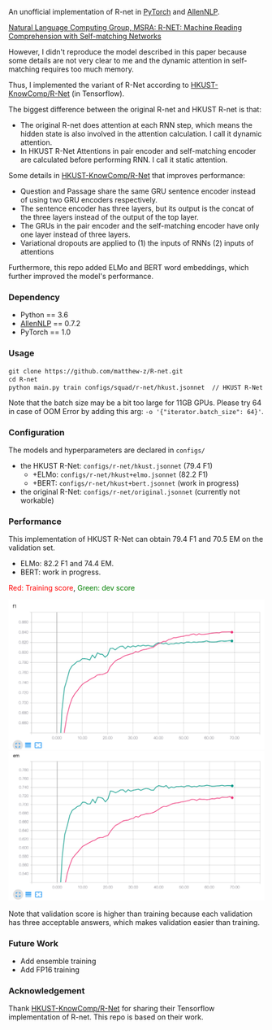 An unofficial implementation of R-net in [PyTorch](https://github.com/pytorch/pytorch) and [AllenNLP](https://github.com/allenai/allennlp).

[Natural Language Computing Group, MSRA: R-NET: Machine Reading Comprehension with Self-matching Networks](https://www.microsoft.com/en-us/research/publication/mrc/)

However, I didn't reproduce the model described in this paper because some details are not very clear to me and the dynamic attention in self-matching requires too much memory. 

Thus, I implemented the variant of R-Net according to [HKUST-KnowComp/R-Net](https://github.com/HKUST-KnowComp/R-Net) (in Tensorflow).

The biggest difference between the original R-net and HKUST R-net is that:
* The original R-net does attention at each RNN step, which means the hidden state is also involved in the attention calculation. I call it dynamic attention.
* In HKUST R-Net Attentions in pair encoder and self-matching encoder are calculated before performing RNN.  I call it static attention.

Some details in [HKUST-KnowComp/R-Net](https://github.com/HKUST-KnowComp/R-Net) that improves performance:
* Question and Passage share the same GRU sentence encoder instead of using two GRU encoders respectively.
* The sentence encoder has three layers, but its output is the concat of the three layers instead of the output of the top layer.
* The GRUs in the pair encoder and the self-matching encoder have only one layer instead of three layers. 
* Variational dropouts are applied to (1) the inputs of RNNs (2) inputs of attentions 

Furthermore, this repo added ELMo and BERT word embeddings, which further improved the model's performance. 

### Dependency

* Python == 3.6
* [AllenNLP](https://github.com/allenai/allennlp) == 0.7.2
* PyTorch == 1.0



### Usage

```
git clone https://github.com/matthew-z/R-net.git
cd R-net
python main.py train configs/squad/r-net/hkust.jsonnet  // HKUST R-Net
```
Note that the batch size may be a bit too large for 11GB GPUs. Please try 64 in case of OOM Error by adding this arg: `-o '{"iterator.batch_size": 64}'`.

### Configuration

The models and hyperparameters are declared in `configs/`

* the HKUST R-Net: `configs/r-net/hkust.jsonnet` (79.4 F1)
  * +ELMo: `configs/r-net/hkust+elmo.jsonnet` (82.2 F1)
  * +BERT:  `configs/r-net/hkust+bert.jsonnet` (work in progress)
* the original R-Net: `configs/r-net/original.jsonnet`  (currently not workable)


### Performance

This implementation of HKUST R-Net can obtain 79.4 F1 and 70.5 EM on the validation set.
+ ELMo: 82.2 F1 and 74.4 EM.
+ BERT: work in progress.

<font color=red>Red: Training score</font>, <font color=green>Green: dev score</font>

<img src="img/f1.png" width="700"> 
<img src="img/em.png" width="700">

Note that validation score is higher than training because each validation has three acceptable answers, which makes validation easier than training. 

### Future Work

* Add ensemble training
* Add FP16 training

### Acknowledgement 

Thank  [HKUST-KnowComp/R-Net](https://github.com/HKUST-KnowComp/R-Net) for sharing their Tensorflow implementation of R-net. This repo is based on their work.